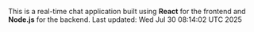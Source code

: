 This is a real-time chat application built using **React** for the frontend and **Node.js** for the backend.
Last updated: Wed Jul 30 08:14:02 UTC 2025
